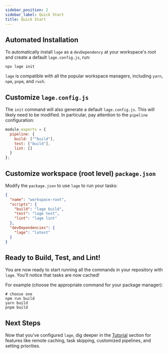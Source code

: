 ```yaml
---
sidebar_position: 2
sidebar_label: Quick Start
title: Quick Start
---
```


## Automated Installation

To automatically install `lage` as a `devDependency` at your workspace's root and create a default `lage.config.js`, run:

```
npx lage init
```

`lage` is compatible with all the popular workspace managers, including `yarn`, `npm`, `pnpm`, and `rush`.

## Customize `lage.config.js`

The `init` command will also generate a default `lage.config.js`. This will likely need to be modified. In particular, pay attention to the `pipeline`
configuration:

```js title="/lage.config.js"
module.exports = {
  pipeline: {
    build: ["^build"],
    test: ["build"],
    lint: []
  }
};
```

## Customize workspace (root level) `package.json`

Modify the `package.json` to use `lage` to run your tasks:

```json title="/package.json"
{
  "name": "workspace-root",
  "scripts": {
    "build": "lage build",
    "test": "lage test",
    "lint": "lage lint"
  },
  "devDependencies": {
    "lage": "latest"
  }
}
```

## Ready to Build, Test, and Lint!

You are now ready to start running all the commands in your repository with `lage`. You'll notice that tasks are now cached!

For example (choose the appropriate command for your package manager):

```shell
# choose one
npm run build
yarn build
pnpm build
```

## Next Steps

Now that you've configured `lage`, dig deeper in the [Tutorial](Tutorial/pipeline.md) section for features like remote caching, task skipping, customized pipelines, and setting priorities.
